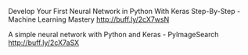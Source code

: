 Develop Your First Neural Network in Python With Keras Step-By-Step - Machine Learning Mastery http://buff.ly/2cX7wsN

A simple neural network with Python and Keras - PyImageSearch http://buff.ly/2cX7aSX
